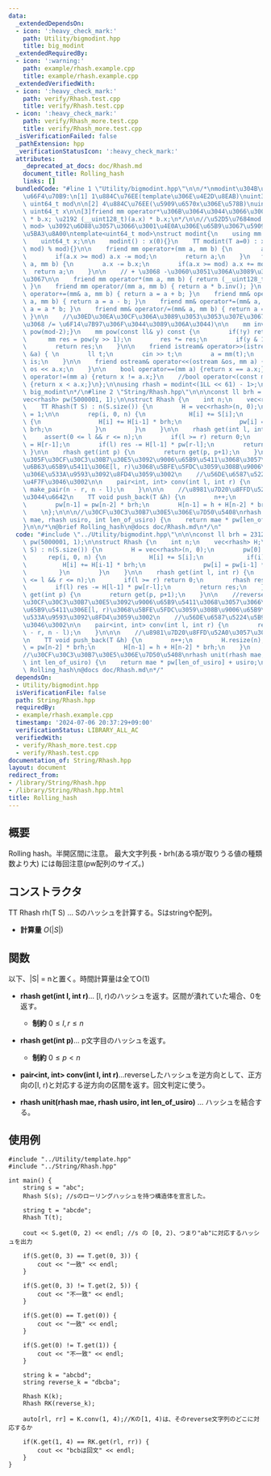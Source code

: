 ```yaml
---
data:
  _extendedDependsOn:
  - icon: ':heavy_check_mark:'
    path: Utility/bigmodint.hpp
    title: big_modint
  _extendedRequiredBy:
  - icon: ':warning:'
    path: example/rhash.example.cpp
    title: example/rhash.example.cpp
  _extendedVerifiedWith:
  - icon: ':heavy_check_mark:'
    path: verify/Rhash.test.cpp
    title: verify/Rhash.test.cpp
  - icon: ':heavy_check_mark:'
    path: verify/Rhash_more.test.cpp
    title: verify/Rhash_more.test.cpp
  _isVerificationFailed: false
  _pathExtension: hpp
  _verificationStatusIcon: ':heavy_check_mark:'
  attributes:
    _deprecated_at_docs: doc/Rhash.md
    document_title: Rolling_hash
    links: []
  bundledCode: "#line 1 \"Utility/bigmodint.hpp\"\n\n/*\nmodint\u304B\u3089\u306E\u5909\
    \u66F4\u70B9:\n[1] 1\u884C\u76EE(template\u306E\u4E2D\u8EAB)\nuint32_t mod \u2192\
    \ uint64_t mod\n\n[2] 4\u884C\u76EE(\u5909\u6570x\u306E\u578B)\nuint32_t x \u2192\
    \ uint64_t x\n\n[3]friend mm operator*\u306B\u3064\u3044\u3066\u3001\n(uint64_t)(a.x)\
    \ * b.x; \u2192 (__uint128_t)(a.x) * b.x;\n*/\n\n//\u52D5\u7684mod : template<int\
    \ mod> \u3092\u6D88\u3057\u3066\u3001\u4E0A\u306E\u65B9\u3067\u5909\u6570mod\u3092\
    \u5BA3\u8A00\ntemplate<uint64_t mod>\nstruct modint{\n    using mm = modint;\n\
    \    uint64_t x;\n\n    modint() : x(0){}\n    TT modint(T a=0) : x((a % mod +\
    \ mod) % mod){}\n\n    friend mm operator+(mm a, mm b) {\n        a.x += b.x;\n\
    \        if(a.x >= mod) a.x -= mod;\n        return a;\n    }\n   friend mm operator-(mm\
    \ a, mm b) {\n        a.x -= b.x;\n        if(a.x >= mod) a.x += mod;\n      \
    \  return a;\n    }\n\n    // + \u3068 -\u3060\u3051\u306A\u3089\u3053\u3053\u307E\
    \u3067\n\n    friend mm operator*(mm a, mm b) { return (__uint128_t)(a.x) * b.x;\
    \ }\n    friend mm operator/(mm a, mm b) { return a * b.inv(); }\n    friend mm&\
    \ operator+=(mm& a, mm b) { return a = a + b; }\n    friend mm& operator-=(mm&\
    \ a, mm b) { return a = a - b; }\n    friend mm& operator*=(mm& a, mm b) { return\
    \ a = a * b; }\n    friend mm& operator/=(mm& a, mm b) { return a = a * b.inv();\
    \ }\n\n    //\u30ED\u30EA\u30CF\u306A\u3089\u3053\u3053\u307E\u3067(/\u6F14\u7B97\
    \u3068 /= \u6F14\u7B97\u306F\u3044\u3089\u306A\u3044)\n\n    mm inv() const {return\
    \ pow(mod-2);}\n    mm pow(const ll& y) const {\n        if(!y) return 1;\n  \
    \      mm res = pow(y >> 1);\n        res *= res;\n        if(y & 1) res *= *this;\n\
    \        return res;\n    }\n\n    friend istream& operator>>(istream &is, mm\
    \ &a) { \n        ll t;\n        cin >> t;\n        a = mm(t);\n        return\
    \ is;\n    }\n\n    friend ostream& operator<<(ostream &os, mm a) {\n        return\
    \ os << a.x;\n    }\n\n    bool operator==(mm a) {return x == a.x;}\n    bool\
    \ operator!=(mm a) {return x != a.x;}\n    //bool operator<(const mm& a) const\
    \ {return x < a.x;}\n};\n\nusing rhash = modint<(1LL << 61) - 1>;\n/*\n@brief\
    \ big_modint\n*/\n#line 2 \"String/Rhash.hpp\"\n\n\nconst ll brh = 2312312;\n\
    vec<rhash> pw(5000001, 1);\n\nstruct Rhash {\n    int n;\n    vec<rhash> H;\n\n\
    \    TT Rhash(T S) : n(S.size()) {\n        H = vec<rhash>(n, 0);\n        pw[0]\
    \ = 1;\n\n        rep(i, 0, n) {\n            H[i] += S[i];\n            if(i)\
    \ {\n                H[i] += H[i-1] * brh;\n                pw[i] = pw[i-1] *\
    \ brh;\n            }\n        }\n    }\n\n    rhash get(int l, int r) {\n   \
    \     assert(0 <= l && r <= n);\n        if(l >= r) return 0;\n        rhash res\
    \ = H[r-1];\n        if(l) res -= H[l-1] * pw[r-l];\n        return res;\n   \
    \ }\n\n    rhash get(int p) {\n        return get(p, p+1);\n    }\n\n    //reverse\u3057\
    \u305F\u30CF\u30C3\u30B7\u30E5\u3092\u9006\u65B9\u5411\u3068\u3057\u3066\u3001\
    \u6B63\u65B9\u5411\u306E[l, r)\u3068\u5BFE\u5FDC\u3059\u308B\u9006\u65B9\u5411\
    \u306E\u533A\u9593\u3092\u8FD4\u3059\u3002\n    //\u56DE\u6587\u5224\u5B9A\u306B\
    \u4F7F\u3046\u3002\n\n    pair<int, int> conv(int l, int r) {\n        return\
    \ make_pair(n - r, n - l);\n    }\n\n\n    //\u8981\u7D20\u8FFD\u52A0\u3057\u305F\
    \u3044\u6642\n    TT void push_back(T &h) {\n        n++;\n        H.resize(n);\n\
    \        pw[n-1] = pw[n-2] * brh;\n        H[n-1] = h + H[n-2] * brh;\n    }\n\
    \    \n};\n\n\n//\u30CF\u30C3\u30B7\u30E5\u306E\u7D50\u5408\nrhash unit(rhash\
    \ mae, rhash usiro, int len_of_usiro) {\n    return mae * pw[len_of_usiro] + usiro;\n\
    }\n\n/*\n@brief Rolling_hash\n@docs doc/Rhash.md\n*/\n"
  code: "#include \"../Utility/bigmodint.hpp\"\n\n\nconst ll brh = 2312312;\nvec<rhash>\
    \ pw(5000001, 1);\n\nstruct Rhash {\n    int n;\n    vec<rhash> H;\n\n    TT Rhash(T\
    \ S) : n(S.size()) {\n        H = vec<rhash>(n, 0);\n        pw[0] = 1;\n\n  \
    \      rep(i, 0, n) {\n            H[i] += S[i];\n            if(i) {\n      \
    \          H[i] += H[i-1] * brh;\n                pw[i] = pw[i-1] * brh;\n   \
    \         }\n        }\n    }\n\n    rhash get(int l, int r) {\n        assert(0\
    \ <= l && r <= n);\n        if(l >= r) return 0;\n        rhash res = H[r-1];\n\
    \        if(l) res -= H[l-1] * pw[r-l];\n        return res;\n    }\n\n    rhash\
    \ get(int p) {\n        return get(p, p+1);\n    }\n\n    //reverse\u3057\u305F\
    \u30CF\u30C3\u30B7\u30E5\u3092\u9006\u65B9\u5411\u3068\u3057\u3066\u3001\u6B63\
    \u65B9\u5411\u306E[l, r)\u3068\u5BFE\u5FDC\u3059\u308B\u9006\u65B9\u5411\u306E\
    \u533A\u9593\u3092\u8FD4\u3059\u3002\n    //\u56DE\u6587\u5224\u5B9A\u306B\u4F7F\
    \u3046\u3002\n\n    pair<int, int> conv(int l, int r) {\n        return make_pair(n\
    \ - r, n - l);\n    }\n\n\n    //\u8981\u7D20\u8FFD\u52A0\u3057\u305F\u3044\u6642\
    \n    TT void push_back(T &h) {\n        n++;\n        H.resize(n);\n        pw[n-1]\
    \ = pw[n-2] * brh;\n        H[n-1] = h + H[n-2] * brh;\n    }\n    \n};\n\n\n\
    //\u30CF\u30C3\u30B7\u30E5\u306E\u7D50\u5408\nrhash unit(rhash mae, rhash usiro,\
    \ int len_of_usiro) {\n    return mae * pw[len_of_usiro] + usiro;\n}\n\n/*\n@brief\
    \ Rolling_hash\n@docs doc/Rhash.md\n*/"
  dependsOn:
  - Utility/bigmodint.hpp
  isVerificationFile: false
  path: String/Rhash.hpp
  requiredBy:
  - example/rhash.example.cpp
  timestamp: '2024-07-06 20:37:29+09:00'
  verificationStatus: LIBRARY_ALL_AC
  verifiedWith:
  - verify/Rhash_more.test.cpp
  - verify/Rhash.test.cpp
documentation_of: String/Rhash.hpp
layout: document
redirect_from:
- /library/String/Rhash.hpp
- /library/String/Rhash.hpp.html
title: Rolling_hash
---
```

## 概要
Rolling hash。半開区間に注意。
最大文字列長・brh(ある項が取りうる値の種類数より大) には毎回注意(pw配列のサイズ。)


## コンストラクタ
TT Rhash rh(T S) ... Sのハッシュを計算する。Sはstringや配列。
- **計算量**
    $O(|S|)$

## 関数
以下、|S| = nと置く。時間計算量は全てO(1)
- **rhash get(int l, int r)**... [l, r)のハッシュを返す。区間が潰れていた場合、0を返す。
    - **制約**
    $0 \le l , r \le n$

- **rhash get(int p)**... p文字目のハッシュを返す。
    - **制約**
    $0 \le p  < n$
    
- **pair<int, int> conv(int l, int r)**...reverseしたハッシュを逆方向として、正方向の[l, r)と対応する逆方向の区間を返す。回文判定に使う。

- **rhash unit(rhash mae, rhash usiro, int len_of_usiro)** ... ハッシュを結合する。
  
## 使用例

```
#include "../Utility/template.hpp"
#include "../String/Rhash.hpp"

int main() {
    string s = "abc";
    Rhash S(s); //sのローリングハッシュを持つ構造体を宣言した。

    string t = "abcde";
    Rhash T(t);
    
    cout << S.get(0, 2) << endl; //s の [0, 2)、つまり"ab"に対応するハッシュを出力

    if(S.get(0, 3) == T.get(0, 3)) {
        cout << "一致" << endl;
    }

    if(S.get(0, 3) != T.get(2, 5)) {
        cout << "不一致" << endl;
    }

    if(S.get(0) == T.get(0)) {
        cout << "一致" << endl;
    }

    if(S.get(0) != T.get(1)) {
        cout << "不一致" << endl;
    }

    string k = "abcbd";
    string reverse_k = "dbcba";

    Rhash K(k);
    Rhash RK(reverse_k);

    auto[rl, rr] = K.conv(1, 4);//Kの[1, 4)は、そのreverse文字列のどこに対応するか

    if(K.get(1, 4) == RK.get(rl, rr)) {
        cout << "bcbは回文" << endl;
    }
}


```
